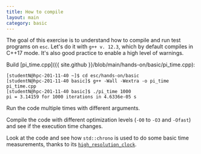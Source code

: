 ```yaml
---
title: How to compile
layout: main
category: basic
---
```


The goal of this exercise is to understand how to compile and run test programs
on `esc`. Let's do it with `g++ v. 12.3`, which by default compiles in C++17
mode. It's also good practice to enable a high level of warnings.

Build [pi_time.cpp]({{ site.github }}/blob/main/hands-on/basic/pi_time.cpp):

```shell
[studentN@hpc-201-11-40 ~]$ cd esc/hands-on/basic
[studentN@hpc-201-11-40 basic]$ g++ -Wall -Wextra -o pi_time pi_time.cpp
[studentN@hpc-201-11-40 basic]$ ./pi_time 1000
pi = 3.14159 for 1000 iterations in 4.6336e-05 s
```

Run the code multiple times with different arguments.

Compile the code with different optimization levels (`-O0` to `-O3` and
`-Ofast`) and see if the execution time changes.

Look at the code and see how `std::chrono` is used to do some basic time
measurements, thanks to its
[`high_resolution_clock`](https://en.cppreference.com/w/cpp/chrono/high_resolution_clock).
